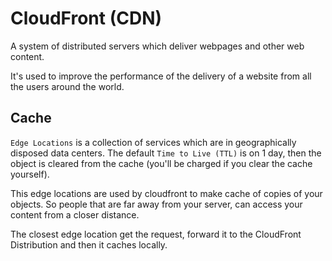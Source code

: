 # CloudFront (CDN)

<aws-icon icon="cloudfront"></aws-icon>

A system of distributed servers which deliver webpages and other web content.

It's used to improve the performance of the delivery of a website from all the users around the world.

## Cache

`Edge Locations` is a collection of services which are in geographically disposed data centers. The default `Time to Live (TTL)` is on 1 day, then the object is cleared from the cache (you'll be charged if you clear the cache yourself).

This edge locations are used by cloudfront to make cache of copies of your objects. So people that are far away from your server, can access your content from a closer distance.

The closest edge location get the request, forward it to the CloudFront Distribution and then it caches locally.
